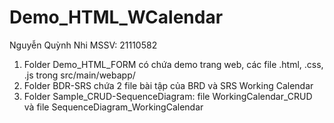 # Demo_HTML_WCalendar
  Nguyễn Quỳnh Nhi
  MSSV: 21110582
1. Folder Demo_HTML_FORM có chứa demo trang web, các file .html, .css, .js trong src/main/webapp/
2. Folder BDR-SRS chứa 2 file bài tập của BRD và SRS Working Calendar
3. Folder Sample_CRUD-SequenceDiagram: file WorkingCalendar_CRUD và file SequenceDiagram_WorkingCalendar
